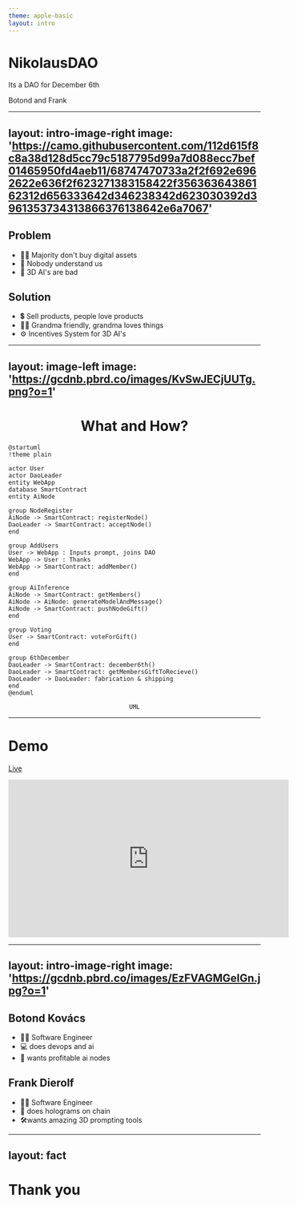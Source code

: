 ```yaml
---
theme: apple-basic
layout: intro
---
```


# NikolausDAO

Its a DAO for December 6th

<div class="absolute bottom-10">
  <span class="font-700">
    Botond and Frank
  </span>
</div>

---
layout: intro-image-right
image: 'https://camo.githubusercontent.com/112d615f8c8a38d128d5cc79c5187795d99a7d088ecc7bef01465950fd4aeb11/68747470733a2f2f692e6962622e636f2f623271383158422f35636364386162312d656333642d346238342d623030392d3961353734313866376138642e6a7067'
---

## Problem

- 🙅‍♂️ Majority don't buy digital assets
- 🥹 Nobody understand us
- 💩 3D AI's are bad


## Solution

- 💲 Sell products, people love products
- 👩‍🦳 Grandma friendly, grandma loves things
- ⚙️ Incentives System for 3D AI's


---
layout: image-left
image: 'https://gcdnb.pbrd.co/images/KvSwJECjUUTg.png?o=1'
---

<center><h1>What and How?</h1></center>

```plantuml
@startuml
!theme plain

actor User
actor DaoLeader
entity WebApp
database SmartContract
entity AiNode

group NodeRegister
AiNode -> SmartContract: registerNode()
DaoLeader -> SmartContract: acceptNode()
end

group AddUsers
User -> WebApp : Inputs prompt, joins DAO
WebApp -> User : Thanks
WebApp -> SmartContract: addMember()
end

group AiInference
AiNode -> SmartContract: getMembers()
AiNode -> AiNode: generateModelAndMessage()
AiNode -> SmartContract: pushNodeGift()
end

group Voting
User -> SmartContract: voteForGift()
end

group 6thDecember
DaoLeader -> SmartContract: december6th()
DaoLeader -> SmartContract: getMembersGiftToRecieve()
DaoLeader -> DaoLeader: fabrication & shipping
end
@enduml
```

<center><code>UML</code></center>

---


# Demo

[Live](https://nikolausdao.surge.sh/)


<iframe width="560" height="315" src="https://www.youtube.com/embed/jPC3Mbeg1cg?si=BqCNaYbY1kTuMsRD" title="YouTube video player" frameborder="0" allow="accelerometer; autoplay; clipboard-write; encrypted-media; gyroscope; picture-in-picture; web-share" allowfullscreen></iframe>

---
layout: intro-image-right
image: 'https://gcdnb.pbrd.co/images/EzFVAGMGeIGn.jpg?o=1'
---

## Botond Kovács  

- 🧑‍🏭 Software Engineer 
- 💻 does devops and ai
- 🤑 wants profitable ai nodes


## Frank Dierolf

- 🧑‍🏭 Software Engineer  
- 🐉 does holograms on chain  
- 🛠️wants amazing 3D prompting tools


---
layout: fact
---

# Thank you
